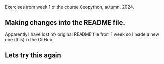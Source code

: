 Exercises from week 1 of the course Geopython, autumn, 2024.

## Making changes into the README file. 
Apparently I have lost my original README file from 1 week so I made a new one (this) in the GitHub.

## Lets try this again
